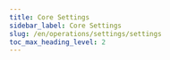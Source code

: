 ```yaml
---
title: Core Settings
sidebar_label: Core Settings
slug: /en/operations/settings/settings
toc_max_heading_level: 2
--- 
```


<!--Do not edit – this file is autogenerated-->
